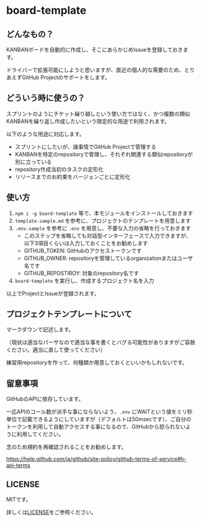 # board-template

## どんなもの？

KANBANボードを自動的に作成し、そこにあらかじめIssueを登録しておきます。

ドライバーで拡張可能にしようと思いますが、直近の個人的な需要のため、とりあえずGitHub Projectのサポートをします。

## どういう時に使うの？

スプリントのようにチケット繰り越しという使い方ではなく、かつ複数の類似KANBANを繰り返し作成したいという限定的な用途で利用されます。

以下のような用途に対応します。

- スプリントにしたいが、諸事情でGitHub Projectで管理する
- KANBANを特定のrepositoryで管理し、それぞれ関連する類似repositoryが別に立っている
- repository作成当初のタスクの定形化
- リリースまでのお約束をバージョンごとに定形化

## 使い方

1. `npm i -g board-template` 等で、本モジュールをインストールしておきます
2. `template-sample.md` を参考に、プロジェクトのテンプレートを用意します
3. `.env.sample` を参考に `.env` を用意し、不要な入力の省略を行っておきます
	- このステップを省略しても対話型インターフェースで入力できますが、以下3項目くらいは入力しておくことをお勧めします
	- GITHUB_TOKEN: GitHubのアクセストークンです
	- GITHUB_OWNER: repositoryを管理しているorganizationまたはユーザ名です
	- GITHUB_REPOSTIROY: 対象のrepository名です
4. `board-template` を実行し、作成するプロジェクト名を入力

以上でProjectとIssueが登録されます。

## プロジェクトテンプレートについて

マークダウンで記述します。

（現状は適当なパーサなので適当な事を書くとバグる可能性がありますがご容赦ください。適当に直して使ってください）

練習用repositoryを作って、何種類か用意しておくといいかもしれないです。

## 留意事項

GitHubのAPIに依存しています。

一応APIのコール数が派手な事にならないよう、`.env` にWAITという値をミリ秒単位で記載できるようにしていますが（デフォルトは50msecです）、ご自分のトークンを利用して自動アクセスする事になるので、GitHubから怒られないように利用してください。

念のため規約を再確認されることをお勧めします。

https://help.github.com/ja/github/site-policy/github-terms-of-service#h-api-terms

## LICENSE

MITです。

詳しくは[LICENSE](./LICENSE)をご参照ください。
